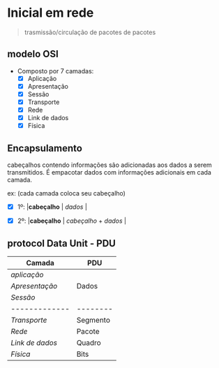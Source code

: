 # Inicial em rede

> trasmissão/circulação de pacotes de pacotes

## modelo OSI

- Composto por 7 camadas:
  - [x] Aplicação
  - [x] Apresentação
  - [x] Sessão
  - [x] Transporte
  - [x] Rede
  - [x] Link de dados
  - [x] Física

## Encapsulamento

cabeçalhos contendo informações são adicionadas aos dados a serem transmitidos.
É empacotar dados com informações adicionais em cada camada.

ex: (cada camada coloca seu cabeçalho)

- [x] 1º: |**cabeçalho** | _dados_ |

- [x] 2º: |**cabeçalho** | _cabeçalho_ + _dados_ |

## protocol Data Unit - PDU

| Camada          | PDU      |
| --------------- | -------- |
| _aplicação_     |
| _Apresentação_  | Dados    |
| _Sessão_        |
| -------------   | -------- |
| _Transporte_    | Segmento |
| _Rede_          | Pacote   |
| _Link de dados_ | Quadro   |
| _Física_        | Bits     |
